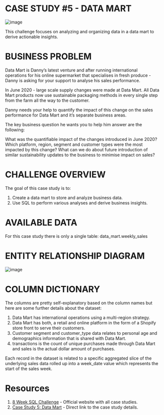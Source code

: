 # CASE STUDY #5 - DATA MART

![image](https://github.com/user-attachments/assets/e5000c9c-39d6-4e5c-a9c7-c0103c3a49ad)

This challenge focuses on analyzing and organizing data in a data mart to derive actionable insights.

# BUSINESS PROBLEM

Data Mart is Danny’s latest venture and after running international operations for his online supermarket that specialises in fresh produce - Danny is asking for your support to analyse his sales performance.

In June 2020 - large scale supply changes were made at Data Mart. All Data Mart products now use sustainable packaging methods in every single step from the farm all the way to the customer.

Danny needs your help to quantify the impact of this change on the sales performance for Data Mart and it’s separate business areas.

The key business question he wants you to help him answer are the following:

What was the quantifiable impact of the changes introduced in June 2020?
Which platform, region, segment and customer types were the most impacted by this change?
What can we do about future introduction of similar sustainability updates to the business to minimise impact on sales?

# CHALLENGE OVERVIEW

The goal of this case study is to:

1. Create a data mart to store and analyze business data.
2. Use SQL to perform various analyses and derive business insights.

# AVAILABLE DATA

For this case study there is only a single table: data_mart.weekly_sales

# ENTITY RELATIONSHIP DIAGRAM

![image](https://github.com/user-attachments/assets/f489ab05-d06d-46aa-a0f9-1dac15a03b86)

# COLUMN DICTIONARY

The columns are pretty self-explanatory based on the column names but here are some further details about the dataset:

1. Data Mart has international operations using a multi-region strategy.
2. Data Mart has both, a retail and online platform in the form of a Shopify store front to serve their customers.
3. Customer segment and customer_type data relates to personal age and demographics information that is shared with Data Mart.
4. transactions is the count of unique purchases made through Data Mart and sales is the actual dollar amount of purchases.

Each record in the dataset is related to a specific aggregated slice of the underlying sales data rolled up into a week_date value which represents the start of the sales week.

# Resources

1. [8 Week SQL Challenge](https://8weeksqlchallenge.com/) - Official website with all case studies.
2. [Case Study 5: Data Mart](https://8weeksqlchallenge.com/case-study-5/) - Direct link to the case study details.







